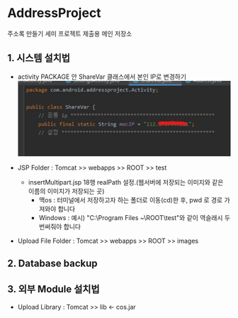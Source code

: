 # AddressProject
주소록 만들기 세미 프로젝트 제출용 메인 저장소

## 1. 시스템 설치법
- activity PACKAGE 안 ShareVar 클래스에서 본인 IP로 변경하기
  <img src= "https://github.com/jonghancha/AddressProject/blob/main/mdImage/Inkedsharevar_LI.jpg">

- JSP Folder : Tomcat >> webapps >> ROOT >> test
  - insertMultipart.jsp 18행 realPath 설정.(웹서버에 저장되는 이미지와 같은 이름의 이미지가 저장되는 곳)
    - 맥os :  터미널에서 저장하고자 하는 폴더로 이동(cd)한 후, pwd 로 경로 가져와야 합니다
    - Windows :  예시) "C:\\Program Files ~\\ROOT\\test"와 같이 역슬래시 두번써줘야 합니다
- Upload File Folder : Tomcat >> webapps >> ROOT >> images



## 2. Database backup 
  

## 3. 외부 Module 설치법
- Upload Library : Tomcat >> lib <- cos.jar

